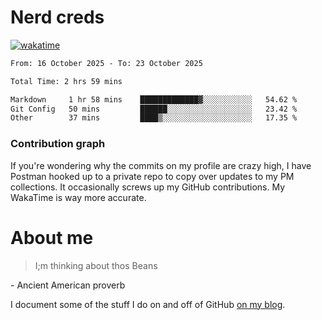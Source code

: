 # Nerd creds

[![wakatime](https://wakatime.com/badge/user/1791c25e-738d-485d-ab9e-6b0333be21a4.svg?style=plastic)](https://wakatime.com/@1791c25e-738d-485d-ab9e-6b0333be21a4)

<!--START_SECTION:waka-->

```txt
From: 16 October 2025 - To: 23 October 2025

Total Time: 2 hrs 59 mins

Markdown     1 hr 58 mins    █████████████▓░░░░░░░░░░░   54.62 %
Git Config   50 mins         ██████░░░░░░░░░░░░░░░░░░░   23.42 %
Other        37 mins         ████▒░░░░░░░░░░░░░░░░░░░░   17.35 %
```

<!--END_SECTION:waka-->

### Contribution graph

If you're wondering why the commits on my profile are crazy high, I have Postman hooked up to a private repo to copy over updates to my PM collections. It occasionally screws up my GitHub contributions. My WakaTime is way more accurate.

# About me

> I;m thinking about thos Beans

\- Ancient American proverb

I document some of the stuff I do on and off of GitHub [on my blog](blog.mikecodes.software).
